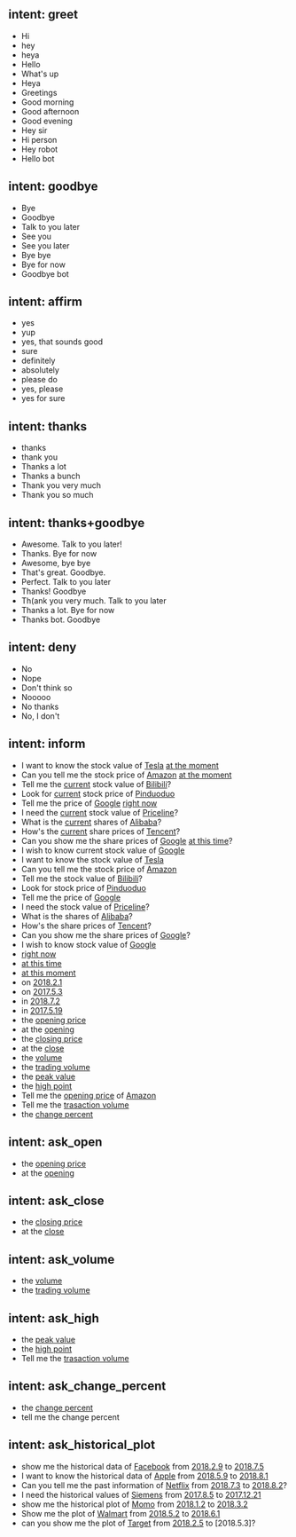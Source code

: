 ## intent: greet
- Hi
- hey
- heya
- Hello
- What's up
- Heya
- Greetings
- Good  morning
- Good afternoon
- Good evening
- Hey sir
- Hi person
- Hey robot
- Hello bot
 
 
## intent: goodbye
- Bye
- Goodbye
- Talk to you later
- See you
- See you later
- Bye bye
- Bye for now
- Goodbye bot
 
 
## intent: affirm
- yes
- yup
- yes, that sounds good
- sure
- definitely
- absolutely
- please do
- yes, please
- yes for sure


## intent: thanks
- thanks
- thank you
- Thanks a lot
- Thanks a bunch
- Thank you very much
- Thank you so much

 
## intent: thanks+goodbye
- Awesome. Talk to you later!
- Thanks. Bye for now
- Awesome, bye bye
- That's great. Goodbye.
- Perfect. Talk to you later
- Thanks! Goodbye
- Th(ank you very much. Talk to you later
- Thanks a lot. Bye for now
- Thanks bot. Goodbye


## intent: deny
- No
- Nope
- Don't think so
- Nooooo
- No thanks
- No, I don't


## intent: inform
- I want to know the stock value of [Tesla](company) [at the moment](now)
- Can you tell me the stock price of [Amazon](company) [at the moment](now)
- Tell me the [current](now) stock value of [Bilibili](company)?
- Look for [current](now) stock price of [Pinduoduo](company)
- Tell me the price of [Google](company) [right now](now)
- I need the [current](now) stock value of [Priceline](company)?
- What is the [current](now) shares of [Alibaba](company)?
- How's the [current](now) share prices of [Tencent](company)?
- Can you show me the share prices of [Google](company) [at this time](now)?
- I wish to know current stock value of [Google](company)
- I want to know the stock value of [Tesla](company)
- Can you tell me the stock price of [Amazon](company)
- Tell me the stock value of [Bilibili](company)?
- Look for stock price of [Pinduoduo](company)
- Tell me the price of [Google](company)
- I need the stock value of [Priceline](company)?
- What is the shares of [Alibaba](company)?
- How's the share prices of [Tencent](company)?
- Can you show me the share prices of [Google](company)?
- I wish to know stock value of [Google](company)
- [right now](now)
- [at this time](now)
- [at this moment](now)
- on [2018.2.1](time)
- on [2017.5.3](time)
- in [2018.7.2](time)
- in [2017.5.19](time)
- the [opening price](open)
- at the [opening](open)
- the [closing price](close)
- at the [close](close)
- the [volume](volume)
- the [trading volume](volume)
- the [peak value](peak)
- the [high point](peak)
- Tell me the [opening price](price) of [Amazon](company)
- Tell me the [trasaction volume](volume)
- the [change percent](percent)


## intent: ask_open
- the [opening price](open)
- at the [opening](open)


## intent: ask_close
- the [closing price](close)
- at the [close](close)

## intent: ask_volume
- the [volume](volume)
- the [trading volume](volume)

## intent: ask_high
- the [peak value](peak)
- the [high point](peak)
- Tell me the [trasaction volume](volume)

## intent: ask_change_percent
- the [change percent](percent)
- tell me the change percent
## intent: ask_historical_plot
- show me the historical data of [Facebook](company) from [2018.2.9](start_time) to [2018.7.5](end_time)
- I want to know the historical data of [Apple](company) from [2018.5.9](start_time) to [2018.8.1](end_time)
- Can you tell me the past information of [Netflix](company) from [2018.7.3](start_time) to [2018.8.2](end_time)?
- I need the historical values of [Siemens](company) from [2017.8.5](start_time) to [2017.12.21](end_time)
- show me the historical plot of [Momo](company) from [2018.1.2](start_time) to [2018.3.2](end_time)
- Show me the plot of [Walmart](company) from [2018.5.2](start_time) to [2018.6.1](end_time)
- can you show me the plot of [Target](company) from [2018.2.5](start_time) to [2018.5.3]?

